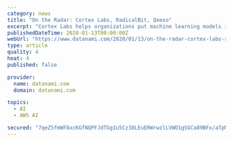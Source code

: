 ```yaml
---
category: news
title: "On the Radar: Cortex Labs, RadicalBit, Qeexo"
excerpt: "Cortex Labs helps organizations put machine learning models into production on the cloud, much like AWS SageMaker. Its software as a service (SaaS) offering raises the abstraction level on machine learning deployment, thereby reducing the need for data ..."
publishedDateTime: 2020-01-13T00:00:00Z
webUrl: "https://www.datanami.com/2020/01/13/on-the-radar-cortex-labs-radicalbit-qeexo/"
type: article
quality: 4
heat: 4
published: false

provider:
  name: datanami.com
  domain: datanami.com

topics:
  - AI
  - AWS AI

secured: "7qeZ5fmWF8xcKGfNQPFJdTGg1u5Cz38LEuERWrwzlLVWO1gSGCa89BFx/aTpMkWwA7GjB0ggDxQA0rbkcBjdkWyrpFllfEezpGKVaK1kjQRm15154i92sHGoWm/b4lH8EQqZiYAcxQPVwgJaPLGqGCUF317kQhtra9FvKS1A8ZD1XxwHYUxQY6o+nhfR+hus4h3cRkjMCysipbRcROip2eNNn6a/GGJEiwE9MtH1M4T0+x8Lzk/BA8IPAw+29BDGepSbLUHDCBXdSFF7j8nVNcOH0+/trpodLYS/Q/C7VtkoyuthZkKCLnO1mcuqos4p;MPEK4Lis3zrN7CpcLAmdaw=="
---
```


